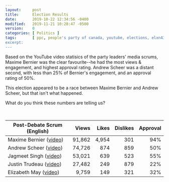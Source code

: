 ```yaml
---
layout:     post
title:      Election Results
date:       2019-10-22 12:34:56 -0400
modified:   2019-11-21 10:28:47 -0500
version:    0
categories: [ Politics ]
tags:       [ ppc, people's party of canada, youtube, elections, elxn43, ]
excerpt:    
---
```


Based on the YouTube video statisics of the party leaders' media scrums, 
Maxime Bernier was the clear favourite--he had the most views & engagement,
and highest approval rating.  Andrew Scheer was a distant second, with 
less than 25% of Bernier's engagement, and an approval rating of 50%. 

This election appeared to be a race between Maxime Bernier and Andrew 
Scheer, but that isn't what happened.

What do you think these numbers are telling us?

&nbsp;

Post-Debate Scrum (English) | Views | Likes | Dislikes | Approval
--- | ---: | ---: | ---: | ---:
Maxime Bernier ([video][Bernier]) |  91,862 |   4,954 |     301 | 94%
Andrew Scheer  ([video][Scheer])  |  74,726 |     874 |     859 | 50%
Jagmeet Singh  ([video][Singh])   |  53,021 |     639 |     523 | 55%
Justin Trudeau ([video][Trudeau]) |  27,482 |     249 |     879 | 22%
Elizabeth May  ([video][May])     |   9,759 |     149 |     321 | 32%


[Bernier]:   https://youtu.be/X_IUY25ajUU
[Scheer]:    https://youtu.be/6zVtckrxLmo
[Singh]:    https://youtu.be/DnIzty_VQvs
[Trudeau]:   https://youtu.be/YSg27gaztys
[May]:    https://youtu.be/rcwNJEHJVus
